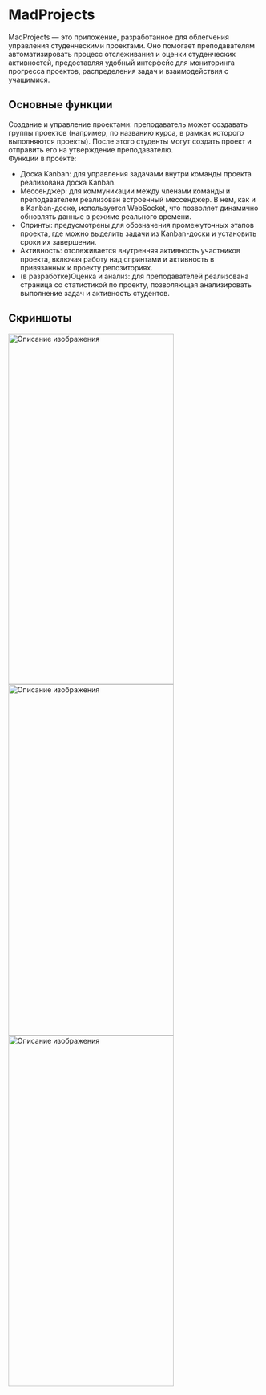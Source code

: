 # MadProjects
MadProjects — это приложение, разработанное для облегчения управления студенческими проектами. Оно помогает преподавателям автоматизировать процесс отслеживания и оценки студенческих активностей, предоставляя удобный интерфейс для мониторинга прогресса проектов, распределения задач и взаимодействия с учащимися.

## Основные функции
Создание и управление проектами: преподаватель может создавать группы проектов (например, по названию курса, в рамках которого выполняются проекты). После этого студенты могут создать проект и отправить его на утверждение преподавателю.
<br>Функции в проекте:
- Доска Kanban: для управления задачами внутри команды проекта реализована доска Kanban.
- Мессенджер: для коммуникации между членами команды и преподавателем реализован встроенный мессенджер. В нем, как и в Kanban-доске, используется WebSocket, что позволяет динамично обновлять данные в режиме реального времени.
- Спринты: предусмотрены для обозначения промежуточных этапов проекта, где можно выделить задачи из Kanban-доски и установить сроки их завершения.
- Активность: отслеживается внутренняя активность участников проекта, включая работу над спринтами и активность в привязанных к проекту репозиториях.
- (в разработке)Оценка и анализ: для преподавателей реализована страница со статистикой по проекту, позволяющая анализировать выполнение задач и активность студентов.


## Скриншоты
<img src="https://github.com/user-attachments/assets/39ccf512-fecd-4d5b-b999-a00bd367617b" alt="Описание изображения" width="330" height="700">
<img src="https://github.com/user-attachments/assets/941b25e0-8679-49d5-9756-9760f19463ed" alt="Описание изображения" width="330" height="700">
<img src="https://github.com/user-attachments/assets/b0c9d497-5953-4a62-a98b-7c2ea8103f4f" alt="Описание изображения" width="330" height="700">


